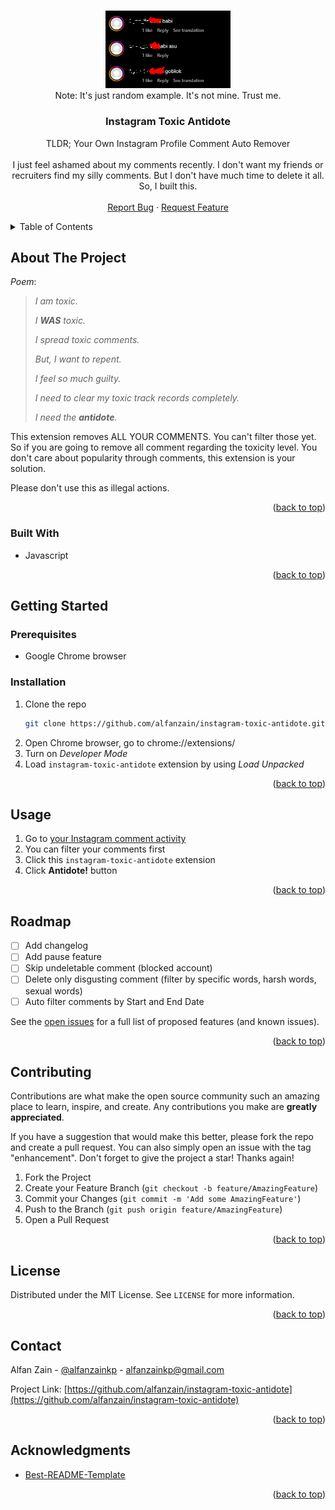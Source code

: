 <!-- Improved compatibility of back to top link: See: https://github.com/othneildrew/Best-README-Template/pull/73 -->

<a name="readme-top"></a>

<!--
*** Thanks for checking out the Best-README-Template. If you have a suggestion
*** that would make this better, please fork the repo and create a pull request
*** or simply open an issue with the tag "enhancement".
*** Don't forget to give the project a star!
*** Thanks again! Now go create something AMAZING! :D
-->

<!-- PROJECT SHIELDS -->
<!--
*** I'm using markdown "reference style" links for readability.
*** Reference links are enclosed in brackets [ ] instead of parentheses ( ).
*** See the bottom of this document for the declaration of the reference variables
*** for contributors-url, forks-url, etc. This is an optional, concise syntax you may use.
*** https://www.markdownguide.org/basic-syntax/#reference-style-links
-->

<!-- [![Contributors][contributors-shield]][contributors-url]
[![Forks][forks-shield]][forks-url]
[![Stargazers][stars-shield]][stars-url]
[![Issues][issues-shield]][issues-url]
[![MIT License][license-shield]][license-url] -->

<!-- PROJECT LOGO -->
<br />
<div align="center">
  <a href="https://github.com/alfanzain/instagram-toxic-antidote">
    <img src="toxic-comment-example-it-is-not-mine-trust-me.png" alt="Logo" width="200">
  </a>
  <br />Note: It's just random example. It's not mine. Trust me.

  <h3 align="center">Instagram Toxic Antidote</h3>

  <p align="center">
    TLDR; Your Own Instagram Profile Comment Auto Remover  
    <br />
    <br />
    I just feel ashamed about my comments recently. I don't want my friends or recruiters find my silly comments. But I don't have much time to delete it all. So, I built this.
    <br />
    <br />
    <a href="https://github.com/alfanzain/instagram-toxic-antidote/issues">Report Bug</a>
    ·
    <a href="https://github.com/alfanzain/instagram-toxic-antidote/issues">Request Feature</a>
  </p>
</div>

<!-- TABLE OF CONTENTS -->
<details>
  <summary>Table of Contents</summary>
  <ol>
    <li>
      <a href="#about-the-project">About The Project</a>
      <ul>
        <li><a href="#built-with">Built With</a></li>
      </ul>
    </li>
    <li>
      <a href="#getting-started">Getting Started</a>
      <ul>
        <li><a href="#prerequisites">Prerequisites</a></li>
        <li><a href="#installation">Installation</a></li>
      </ul>
    </li>
    <li><a href="#usage">Usage</a></li>
    <li><a href="#roadmap">Roadmap</a></li>
    <li><a href="#contributing">Contributing</a></li>
    <li><a href="#license">License</a></li>
    <li><a href="#contact">Contact</a></li>
    <li><a href="#acknowledgments">Acknowledgments</a></li>
  </ol>
</details>

<!-- ABOUT THE PROJECT -->

## About The Project

_Poem_:


> _I am toxic._
> 
> _I **WAS** toxic._
> 
> _I spread toxic comments._
> 
> _But, I want to repent._
> 
> _I feel so much guilty._
> 
> _I need to clear my toxic track records completely._
> 
> _I need the **antidote**._



This extension removes ALL YOUR COMMENTS. You can't filter those yet. So if you are going to remove all comment regarding the toxicity level. You don't care about popularity through comments, this extension is your solution.

Please don't use this as illegal actions.

<p align="right">(<a href="#readme-top">back to top</a>)</p>

### Built With

-   Javascript

<p align="right">(<a href="#readme-top">back to top</a>)</p>

<!-- GETTING STARTED -->

## Getting Started

### Prerequisites

-   Google Chrome browser

### Installation

1. Clone the repo
    ```sh
    git clone https://github.com/alfanzain/instagram-toxic-antidote.git
    ```
2. Open Chrome browser, go to chrome://extensions/
3. Turn on _Developer Mode_
4. Load `instagram-toxic-antidote` extension by using _Load Unpacked_

<p align="right">(<a href="#readme-top">back to top</a>)</p>

<!-- USAGE EXAMPLES -->

## Usage

1. Go to [your Instagram comment activity](https://www.instagram.com/your_activity/interactions/comments)
2. You can filter your comments first
3. Click this `instagram-toxic-antidote` extension
4. Click **Antidote!** button

<p align="right">(<a href="#readme-top">back to top</a>)</p>

<!-- ROADMAP -->

## Roadmap

-   [ ] Add changelog
-   [ ] Add pause feature
-   [ ] Skip undeletable comment (blocked account)
-   [ ] Delete only disgusting comment (filter by specific words, harsh words, sexual words)
-   [ ] Auto filter comments by Start and End Date

See the [open issues](https://github.com/alfanzain/instagram-toxic-antidote/issues) for a full list of proposed features (and known issues).

<p align="right">(<a href="#readme-top">back to top</a>)</p>

<!-- CONTRIBUTING -->

## Contributing

Contributions are what make the open source community such an amazing place to learn, inspire, and create. Any contributions you make are **greatly appreciated**.

If you have a suggestion that would make this better, please fork the repo and create a pull request. You can also simply open an issue with the tag "enhancement".
Don't forget to give the project a star! Thanks again!

1. Fork the Project
2. Create your Feature Branch (`git checkout -b feature/AmazingFeature`)
3. Commit your Changes (`git commit -m 'Add some AmazingFeature'`)
4. Push to the Branch (`git push origin feature/AmazingFeature`)
5. Open a Pull Request

<p align="right">(<a href="#readme-top">back to top</a>)</p>

<!-- LICENSE -->

## License

Distributed under the MIT License. See `LICENSE` for more information.

<p align="right">(<a href="#readme-top">back to top</a>)</p>

<!-- CONTACT -->

## Contact

Alfan Zain - [@alfanzainkp](https://twitter.com/alfanzainkp) - alfanzainkp@gmail.com

Project Link: [https://github.com/alfanzain/instagram-toxic-antidote](https://github.com/alfanzain/instagram-toxic-antidote)

<p align="right">(<a href="#readme-top">back to top</a>)</p>

<!-- ACKNOWLEDGMENTS -->

## Acknowledgments

-   [Best-README-Template](https://github.com/othneildrew/Best-README-Template)

<p align="right">(<a href="#readme-top">back to top</a>)</p>

<!-- MARKDOWN LINKS & IMAGES -->
<!-- https://www.markdownguide.org/basic-syntax/#reference-style-links -->

[license-shield]: https://img.shields.io/github/license/othneildrew/Best-README-Template.svg?style=for-the-badge
[license-url]: https://github.com/othneildrew/Best-README-Template/blob/master/LICENSE.txt

